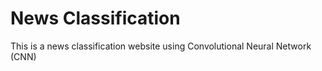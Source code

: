 # News Classification
This is a news classification website using Convolutional Neural Network (CNN)
